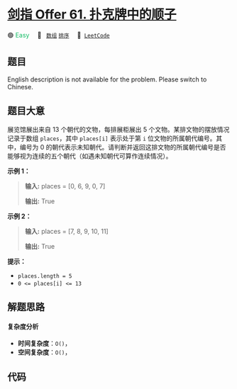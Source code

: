 # [剑指 Offer 61. 扑克牌中的顺子](https://leetcode.cn/problems/bu-ke-pai-zhong-de-shun-zi-lcof)

🟢 <font color=#15bd66>Easy</font>&emsp; 🔖&ensp; [`数组`](/tag/array.md) [`排序`](/tag/sorting.md)&emsp; 🔗&ensp;[`LeetCode`](https://leetcode.cn/problems/bu-ke-pai-zhong-de-shun-zi-lcof)

## 题目

English description is not available for the problem. Please switch to
Chinese.


## 题目大意

展览馆展出来自 13 个朝代的文物，每排展柜展出 5 个文物。某排文物的摆放情况记录于数组 `places`，其中 `places[i]` 表示处于第
`i` 位文物的所属朝代编号。其中，编号为 0
的朝代表示未知朝代。请判断并返回这排文物的所属朝代编号是否能够视为连续的五个朝代（如遇未知朝代可算作连续情况）。



**示例  1：**

> 
> 
> 
> 
> 
> **输入:** places = [0, 6, 9, 0, 7]
> 
> **输出:** True
> 
> 



**示例  2：**

> 
> 
> 
> 
> 
> **输入:** places = [7, 8, 9, 10, 11]
> 
> **输出:** True
> 
> 



**提示：**

  * `places.length = 5`
  * `0 <= places[i] <= 13`




## 解题思路

#### 复杂度分析

- **时间复杂度**：`O()`，
- **空间复杂度**：`O()`，

## 代码

```javascript

```